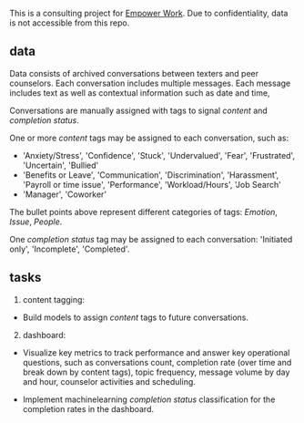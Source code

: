 This is a consulting project for [Empower Work](https://www.empowerwork.org). Due to confidentiality, data is not accessible from this repo.

## data

Data consists of archived conversations between texters and peer counselors. Each conversation includes multiple messages. Each message includes text as well as contextual information such as date and time,

Conversations are manually assigned with tags to signal *content* and *completion status*.

One or more *content* tags may be assigned to each conversation, such as:

- 'Anxiety/Stress', 'Confidence', 'Stuck', 'Undervalued', 'Fear', 'Frustrated', 'Uncertain', 'Bullied'
- 'Benefits or Leave', 'Communication', 'Discrimination', 'Harassment', 'Payroll or time issue', 'Performance', 'Workload/Hours', 'Job Search'
- 'Manager', 'Coworker'

The bullet points above represent different categories of tags: *Emotion*, *Issue*, *People*.

One *completion status* tag may be assigned to each conversation: 'Initiated only', 'Incomplete', 'Completed'.

## tasks

1. content tagging: 

- Build models to assign *content* tags to future conversations.

2. dashboard: 

- Visualize key metrics to track performance and answer key operational questions, such as conversations count, completion rate (over time and break down by content tags), topic frequency, message volume by day and hour, counselor activities and scheduling.

- Implement machinelearning *completion status* classification for the completion rates in the dashboard.



